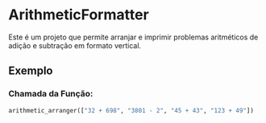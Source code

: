 # ArithmeticFormatter

Este é um projeto que permite arranjar e imprimir problemas aritméticos de adição e subtração em formato vertical.

## Exemplo

### Chamada da Função:

```python
arithmetic_arranger(["32 + 698", "3801 - 2", "45 + 43", "123 + 49"])
